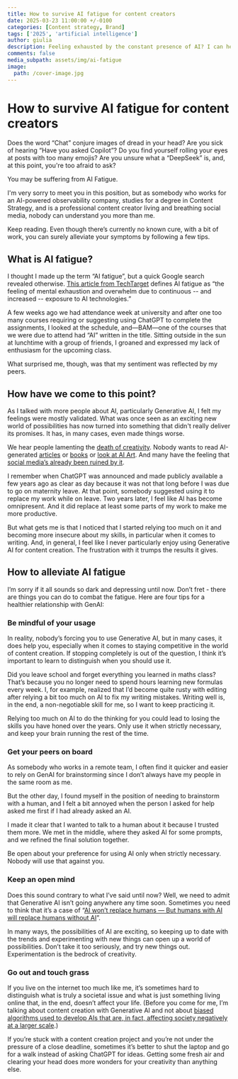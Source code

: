```yaml
---
title: How to survive AI fatigue for content creators
date: 2025-03-23 11:00:00 +/-0100
categories: [Content strategy, Brand]
tags: ['2025', 'artificial intelligence']     
author: giulia
description: Feeling exhausted by the constant presence of AI? I can help!
comments: false
media_subpath: assets/img/ai-fatigue
image:
  path: /cover-image.jpg
---
```


# How to survive AI fatigue for content creators

Does the word “Chat” conjure images of dread in your head? Are you sick of hearing “Have you asked Copilot”? Do you find yourself rolling your eyes at posts with too many emojis? Are you unsure what a “DeepSeek” is, and, at this point, you're too afraid to ask? 

You may be suffering from AI Fatigue. 

I'm very sorry to meet you in this position, but as somebody who works for an AI-powered observability company, studies for a degree in Content Strategy, and is a professional content creator living and breathing social media, nobody can understand you more than me. 

Keep reading. Even though there’s currently no known cure, with a bit of work, you can surely alleviate your symptoms by following a few tips.

## What is AI fatigue?

I thought I made up the term “AI fatigue”, but a quick Google search revealed otherwise. [This article from TechTarget](https://www.techtarget.com/whatis/feature/AI-fatigue-explained-What-it-is-and-how-to-combat-it) defines AI fatigue as “the feeling of mental exhaustion and overwhelm due to continuous \-- and increased \-- exposure to AI technologies.”

A few weeks ago we had attendance week at university and after one too many courses requiring or suggesting using ChatGPT to complete the assignments, I looked at the schedule, and—BAM—one of the courses that we were due to attend had “AI” written in the title. Sitting outside in the sun at lunchtime with a group of friends, I groaned and expressed my lack of enthusiasm for the upcoming class. 

What surprised me, though, was that my sentiment was reflected by my peers. 

## How have we come to this point?

As I talked with more people about AI, particularly Generative AI, I felt my feelings were mostly validated. What was once seen as an exciting new world of possibilities has now turned into something that didn't really deliver its promises. It has, in many cases, even made things worse. 

We hear people lamenting the [death of creativity](https://www.reddit.com/r/artificial/comments/11hyfu7/guys_im_worried_that_ai_has_destroyed_any_and_all/). Nobody wants to read AI-generated [articles](https://www.pajiba.com/miscellaneous/nobody-wants-to-read-ai-generated-articles.php) or [books](https://matduggan.com/ai-is-gonna-kill-books/) or [look at AI Art](https://news.ubc.ca/2023/08/people-dislike-ai-art-because-it-threatens-their-humanity/). And many have the feeling that [social media’s already been ruined by it](https://www.forbes.com/sites/johnbbrandon/2023/03/14/artificial-intelligence-is-going-to-destroy-social-media/). 

I remember when ChatGPT was announced and made publicly available a few years ago as clear as day because it was not that long before I was due to go on maternity leave. At that point, somebody suggested using it to replace my work while on leave. Two years later, I feel like AI has become omnipresent. And it did replace at least some parts of my work to make me more productive. 

But what gets me is that I noticed that I started relying too much on it and becoming more insecure about my skills, in particular when it comes to writing. And, in general, I feel like I never particularly enjoy using Generative AI for content creation. The frustration with it trumps the results it gives.  

## How to alleviate AI fatigue

I’m sorry if it all sounds so dark and depressing until now. Don’t fret \- there are things you can do to combat the fatigue. Here are four tips for a healthier relationship with GenAI: 

### Be mindful of your usage

In reality, nobody’s forcing you to use Generative AI, but in many cases, it does help you, especially when it comes to staying competitive in the world of content creation. If stopping completely is out of the question, I think it’s important to learn to distinguish when you should use it. 

Did you leave school and forget everything you learned in maths class? That’s because you no longer need to spend hours learning new formulas every week. I, for example, realized that I’d become quite rusty with editing after relying a bit too much on AI to fix my writing mistakes. Writing well is, in the end, a non-negotiable skill for me, so I want to keep practicing it. 

Relying too much on AI to do the thinking for you could lead to losing the skills you have honed over the years. Only use it when strictly necessary, and keep your brain running the rest of the time. 

### Get your peers on board

As somebody who works in a remote team, I often find it quicker and easier to rely on GenAI for brainstorming since I don’t always have my people in the same room as me. 

But the other day, I found myself in the position of needing to brainstorm with a human, and I felt a bit annoyed when the person I asked for help asked me first if I had already asked an AI. 

I made it clear that I wanted to talk to a human about it because I trusted them more. We met in the middle, where they asked AI for some prompts, and we refined the final solution together. 

Be open about your preference for using AI only when strictly necessary. Nobody will use that against you. 

### Keep an open mind

Does this sound contrary to what I’ve said until now? Well, we need to admit that Generative AI isn’t going anywhere any time soon. Sometimes you need to think that it’s a case of “[AI won’t replace humans — But humans with AI will replace humans without AI](https://hbr.org/2023/08/ai-wont-replace-humans-but-humans-with-ai-will-replace-humans-without-ai)”. 

In many ways, the possibilities of AI are exciting, so keeping up to date with the trends and experimenting with new things can open up a world of possibilities. Don’t take it too seriously, and try new things out. Experimentation is the bedrock of creativity. 

### Go out and touch grass

If you live on the internet too much like me, it’s sometimes hard to distinguish what is truly a societal issue and what is just something living online that, in the end, doesn’t affect your life. (Before you come for me, I’m talking about content creation with Generative AI and not about [biased algorithms used to develop AIs that are, in fact, affecting society negatively at a larger scale](https://en.wikipedia.org/wiki/Weapons_of_Math_Destruction).)  
   
If you’re stuck with a content creation project and you’re not under the pressure of a close deadline, sometimes it’s better to shut the laptop and go for a walk instead of asking ChatGPT for ideas. Getting some fresh air and clearing your head does more wonders for your creativity than anything else. 